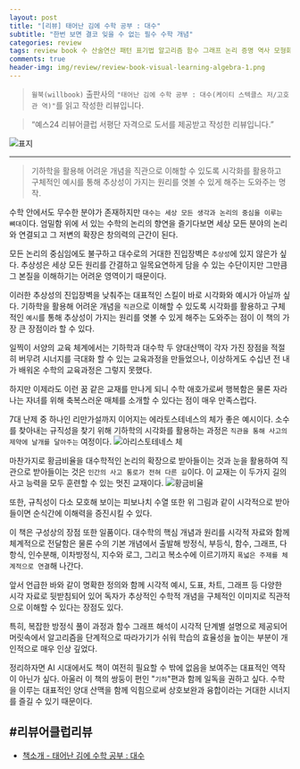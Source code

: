 ```yaml
---  
layout: post  
title: "[리뷰] 태어난 김에 수학 공부 : 대수"  
subtitle: "한번 보면 결코 잊을 수 없는 필수 수학 개념"  
categories: review  
tags: review book 수 산술연산 패턴 표기법 알고리즘 함수 그래프 논리 증명 역사 모형화 동역학 이산수학 추상구조       
comments: true  
header-img: img/review/review-book-visual-learning-algebra-1.png
---  
```

  
> `윌북(willbook)` 출판사의 `"태어난 김에 수학 공부 : 대수(케이티 스텍클스 저/고호관 역)"`를 읽고 작성한 리뷰입니다.  

> “예스24 리뷰어클럽 서평단 자격으로 도서를 제공받고 작성한 리뷰입니다.”  

![표지](https://theorydb.github.io/assets/img/review/review-book-visual-learning-algebra-1.png)  

---

> 기하학을 활용해 어려운 개념을 직관으로 이해할 수 있도록 시각화를 활용하고 구체적인 예시를 통해 추상성이 가지는 원리를 엿볼 수 있게 해주는 도와주는 명작.   

수학 안에서도 무수한 분야가 존재하지만 `대수는 세상 모든 생각과 논리의 중심을 이루는 뼈대`이다. 엄밀함 위에 서 있는 수학의 논리의 향연을 즐기다보면 세상 모든 분야의 논리와 연결되고 그 저변의 확장은 창의력의 근간이 된다. 

모든 논리의 중심임에도 불구하고 대수로의 거대한 진입장벽은 `추상성`에 있지 않은가 싶다. 추상성은 세상 모든 원리를 간결하고 일목요연하게 담을 수 있는 수단이지만 그만큼 그 본질을 이해하기는 어려운 영역이기 때문이다. 

이러한 추상성의 진입장벽을 낮춰주는 대표적인 스킬이 바로 시각화와 예시가 아닐까 싶다. 기하학을 활용해 어려운 개념을 `직관`으로 이해할 수 있도록 시각화를 활용하고 구체적인 `예시`를 통해 추상성이 가지는 원리를 엿볼 수 있게 해주는 도와주는 점이 이 책의 가장 큰 장점이라 할 수 있다. 

일찍이 서양의 교육 체계에서는 기하학과 대수학 두 양대산맥이 각자 가진 장점을 적절히 버무려 시너지를 극대화 할 수 있는 교육과정을 만들었으나, 이상하게도 수십년 전 내가 배워온 수학의 교육과정은 그렇지 못했다. 

하지만 이제라도 이런 꿈 같은 교재를 만나게 되니 수학 애호가로써 행복함은 물론 자라나는 자녀를 위해 축복스러운 매체를 소개할 수 있다는 점이 매우 만족스럽다. 

7대 난제 중 하나인 리만가설까지 이어지는 에라토스테네스의 체가 좋은 예시이다. 소수를 찾아내는 규직성을 찾기 위해 기하학의 시각화를 활용하는 과정은 `직관을 통해 사고의 제약에 날개를 달아주는` 여정이다. 
![아리스토테네스 체](https://theorydb.github.io/assets/img/review/review-book-visual-learning-algebra-2.png)  

마찬가지로 황금비율을 대수학적인 논리의 확장으로 받아들이는 것과 눈을 활용하여 직관으로 받아들이는 것은 `인간의 사고 통로가 전혀 다른 길`이다. 이 교재는 이 두가지 길의 사고 능력을 모두 훈련할 수 있는 멋진 교재이다. 
![황금비율](https://theorydb.github.io/assets/img/review/review-book-visual-learning-algebra-3.png)  

또한, 규칙성이 다소 모호해 보이는 피보나치 수열 또한 위 그림과 같이 시각적으로 받아들이면 순식간에 이해력을 증진시킬 수 있다. 

이 책은 구성상의 장점 또한 일품이다. 대수학의 핵심 개념과 원리를 시각적 자료와 함께 체계적으로 전달함은 물론 수의 기본 개념에서 출발해 방정식, 부등식, 함수, 그래프, 다항식, 인수분해, 이차방정식, 지수와 로그, 그리고 복소수에 이르기까지 `폭넓은 주제를 체계적으로 연결`해 나간다. 

앞서 언급한 바와 같이 명확한 정의와 함께 시각적 예시, 도표, 차트, 그래프 등 다양한 시각 자료로 뒷받침되어 있어 독자가 추상적인 수학적 개념을 구체적인 이미지로 직관적으로 이해할 수 있다는 장점도 있다. 

특히, 복잡한 방정식 풀이 과정과 함수 그래프 해석이 시각적 단계별 설명으로 제공되어 머릿속에서 알고리즘을 단계적으로 따라가기가 쉬워 학습의 효율성을 높이는 부분이 개인적으로 매우 인상 깊었다. 

정리하자면 AI 시대에서도 책이 여전히 필요할 수 밖에 없음을 보여주는 대표적인 역작이 아닌가 싶다. 아울러 이 책의 쌍둥이 편인 "`기하`"편과 함께 일독을 권하고 싶다. 수학을 이루는 대표적인 양대 산맥을 함께 익힘으로써 상호보완과 융합이라는 거대한 시너지를 즐길 수 있기 때문이다. 


#리뷰어클럽리뷰
---

* [책소개 - 태어난 김에 수학 공부 : 대수](https://www.yes24.com/product/goods/154079465)
